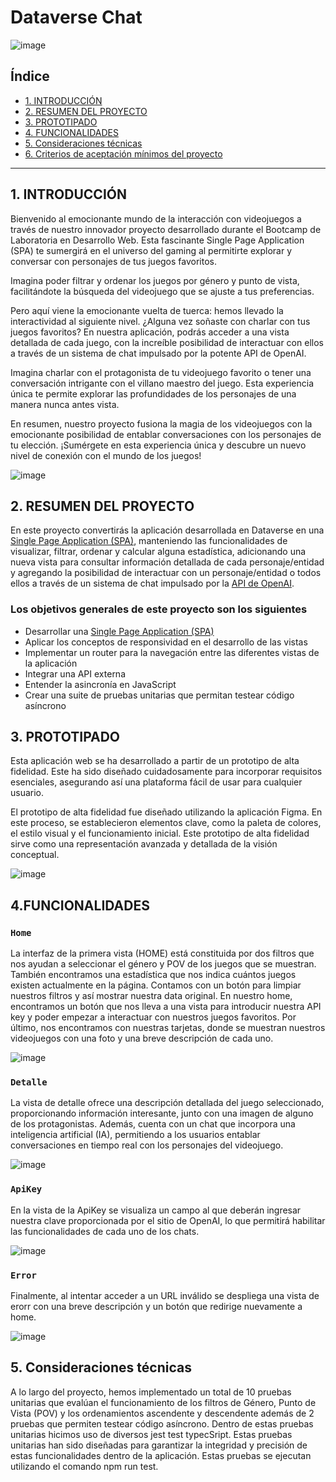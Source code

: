 # Dataverse Chat 
![image](https://github.com/Benb0x/DEV012-dataverse-chat/assets/144946997/57d8cd99-f33a-419c-adf4-e2e713e85fb6)


## Índice

* [1. INTRODUCCIÓN](#1-introducción)
* [2. RESUMEN DEL PROYECTO](#2-resumen-del-proyecto)
* [3. PROTOTIPADO](#3-PROTOTIPADO)
* [4. FUNCIONALIDADES](#4-funcionalidades)
* [5. Consideraciones técnicas](#5-consideraciones-técnicas)
* [6. Criterios de aceptación mínimos del proyecto](#6-criterios-de-aceptación-mínimos-del-proyecto)

***

## 1. INTRODUCCIÓN

Bienvenido al emocionante mundo de la interacción con videojuegos a través de nuestro innovador proyecto desarrollado durante el Bootcamp de Laboratoria en Desarrollo Web. Esta fascinante Single Page Application (SPA) te sumergirá en el universo del gaming al permitirte explorar y conversar con personajes de tus juegos favoritos.

Imagina poder filtrar y ordenar los juegos por género y punto de vista, facilitándote la búsqueda del videojuego que se ajuste a tus preferencias.

Pero aquí viene la emocionante vuelta de tuerca: hemos llevado la interactividad al siguiente nivel. ¿Alguna vez soñaste con charlar con tus juegos favoritos? En nuestra aplicación, podrás acceder a una vista detallada de cada juego, con la increíble posibilidad de interactuar con ellos a través de un sistema de chat impulsado por la potente API de OpenAI.

Imagina charlar con el protagonista de tu videojuego favorito o tener una conversación intrigante con el villano maestro del juego. Esta experiencia única te permite explorar las profundidades de los personajes de una manera nunca antes vista.

En resumen, nuestro proyecto fusiona la magia de los videojuegos con la emocionante posibilidad de entablar conversaciones con los personajes de tu elección. ¡Sumérgete en esta experiencia única y descubre un nuevo nivel de conexión con el mundo de los juegos!

![image](https://github.com/Benb0x/DEV012-dataverse-chat/assets/144946997/29c0fd40-201b-4b53-9f89-8b4b83144956)


## 2. RESUMEN DEL PROYECTO

En este proyecto convertirás la aplicación desarrollada
en Dataverse en una
[Single Page Application (SPA)](https://es.wikipedia.org/wiki/Single-page_application),
manteniendo las funcionalidades de visualizar, filtrar, ordenar y
calcular alguna estadística, adicionando una nueva vista para
consultar información detallada de cada personaje/entidad y agregando
la posibilidad de interactuar con un personaje/entidad o todos ellos
a través de un sistema de chat impulsado por la
[API de OpenAI](https://openai.com/product).

### Los objetivos generales de este proyecto son los siguientes

* Desarrollar una [Single Page Application (SPA)](https://es.wikipedia.org/wiki/Single-page_application)
* Aplicar los conceptos de responsividad en el desarrollo de las vistas
* Implementar un router para la navegación entre las diferentes
  vistas de la aplicación
* Integrar una API externa
* Entender la asincronía en JavaScript
* Crear una suite de pruebas unitarias que permitan testear código asíncrono

## 3. PROTOTIPADO

Esta aplicación web se ha desarrollado a partir de un prototipo de alta fidelidad. Este ha sido diseñado cuidadosamente para incorporar requisitos esenciales, asegurando así una plataforma fácil de usar para cualquier usuario.

El prototipo de alta fidelidad fue diseñado utilizando la aplicación Figma. En este proceso, se establecieron elementos clave, como la paleta de colores, el estilo visual y el funcionamiento inicial. Este prototipo de alta fidelidad sirve como una representación avanzada y detallada de la visión conceptual.

![image](https://github.com/Benb0x/DEV012-dataverse-chat/assets/144946997/5e068998-c1fc-4886-a4f6-142b84f2b2e3)



## 4.FUNCIONALIDADES

### `Home`

La interfaz de la primera vista (HOME) está constituida por dos filtros que nos ayudan a seleccionar el género y POV de los juegos que se muestran. También encontramos una estadística que nos indica cuántos juegos existen actualmente en la página. Contamos con un
botón para limpiar nuestros filtros y así mostrar nuestra data original. En nuestro home, encontramos un botón que nos lleva a una vista para introducir nuestra API key y poder empezar a interactuar con nuestros juegos favoritos. Por último, nos encontramos con
nuestras tarjetas, donde se muestran nuestros videojuegos con una foto y una breve descripción de cada uno.

![image](https://github.com/Benb0x/DEV012-dataverse-chat/assets/144946997/63985d35-90e8-4a36-aa19-3e2d358ff41d)

### `Detalle`

La vista de detalle ofrece una descripción detallada del juego seleccionado, proporcionando información interesante, junto con una imagen de alguno de los protagonistas. Además, cuenta con un chat que incorpora una inteligencia artificial (IA), permitiendo a los usuarios entablar conversaciones en tiempo real con los personajes del videojuego.

![image](https://github.com/Benb0x/DEV012-dataverse-chat/assets/144946997/b31faafd-e928-466c-b132-497c2330fe56)

### `ApiKey`

En la vista de la ApiKey se visualiza un campo al que deberán ingresar nuestra clave proporcionada por el sitio de OpenAI, lo que permitirá habilitar las funcionalidades de cada uno de los chats. 

![image](https://github.com/Benb0x/DEV012-dataverse-chat/assets/144946997/44a85b3c-fdfe-43da-bc8a-86e82607d62c)

### `Error`

Finalmente, al intentar acceder a un URL inválido se despliega una vista de erorr con una breve descripción y un botón que redirige nuevamente a home.

![image](https://github.com/Benb0x/DEV012-dataverse-chat/assets/144946997/70fd8c7e-482d-4272-9958-a8792d0d1169)




## 5. Consideraciones técnicas

A lo largo del proyecto, hemos implementado un total de 10 pruebas unitarias que evalúan el funcionamiento de los filtros de Género, Punto de Vista (POV) y los ordenamientos ascendente y descendente además de 2 pruebas que permiten testear código asíncrono. Dentro
de estas pruebas unitarias hicimos uso de diversos jest test typecSript. Estas pruebas unitarias han sido diseñadas para garantizar la integridad y precisión de estas funcionalidades dentro de la aplicación. Estas pruebas se ejecutan utilizando el comando npm run
test.


